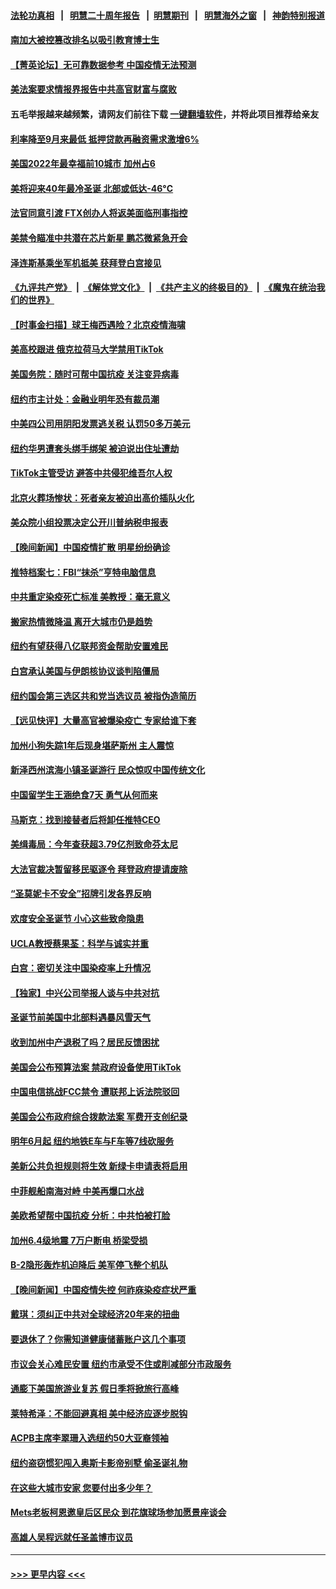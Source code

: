 #### [法轮功真相](https://github.com/gfw-breaker/truth/blob/master/README.md?t=0) &nbsp;&nbsp;|&nbsp;&nbsp; [明慧二十周年报告](https://github.com/gfw-breaker/mh-reports/blob/master/README.md?t=0) &nbsp;&nbsp;|&nbsp;&nbsp;[明慧期刊](https://github.com/gfw-breaker/mh-qikan) &nbsp;&nbsp;|&nbsp;&nbsp; [明慧海外之窗](https://github.com/gfw-breaker/mh-news/blob/master/README.md?t=0) &nbsp;&nbsp;|&nbsp;&nbsp; [神韵特别报道](https://github.com/gfw-breaker/mh-news/blob/master/shenyun.md?t=0)
#### [南加大被控篡改排名以吸引教育博士生](../pages/nsc412/n13889326.md?t=12220943) 
#### [【菁英论坛】无可靠数据参考 中国疫情无法预测](../pages/nsc412/n13889255.md?t=12220943) 
#### [美法案要求情报界报告中共高官财富与腐败](../pages/nsc412/n13889226.md?t=12220943) 
#### 五毛举报越来越频繁，请网友们前往下载 [一键翻墙软件](https://github.com/gfw-breaker/ssr-accounts)，并将此项目推荐给亲友
#### [利率降至9月来最低 抵押贷款再融资需求激增6%](../pages/nsc412/n13889283.md?t=12220943) 
#### [美国2022年最幸福前10城市 加州占6](../pages/nsc412/n13889279.md?t=12220943) 
#### [美将迎来40年最冷圣诞 北部或低达-46°C](../pages/nsc412/n13889182.md?t=12220943) 
#### [法官同意引渡 FTX创办人将返美面临刑事指控](../pages/nsc412/n13888648.md?t=12220943) 
#### [美禁令瞄准中共潜在芯片新星 鹏芯微紧急开会](../pages/nsc412/n13889181.md?t=12220943) 
#### [泽连斯基乘坐军机抵美 获拜登白宫接见](../pages/nsc412/n13889215.md?t=12220943) 
#### [《九评共产党》](https://github.com/begood0513/9ping.md/blob/master/README.md) &nbsp;|&nbsp; [《解体党文化》](../../../../jtdwh.md/blob/master/README.md)  &nbsp;|&nbsp; [《共产主义的终极目的》](../../../../gczydzjmd.md/blob/master/README.md) &nbsp;|&nbsp; [《魔鬼在统治我们的世界》](../../../../mgztzwmdsj.md/blob/master/README.md) 
#### [【时事金扫描】球王梅西遇险？北京疫情海啸](../pages/nsc412/n13889118.md?t=12220943) 
#### [美高校跟进 俄克拉荷马大学禁用TikTok](../pages/nsc412/n13889148.md?t=12220943) 
#### [美国务院：随时可帮中国抗疫 关注变异病毒](../pages/nsc412/n13889183.md?t=12220943) 
#### [纽约市主计处：金融业明年恐有裁员潮](../pages/nsc412/n13888784.md?t=12220943) 
#### [中美四公司用阴阳发票逃关税 认罚50多万美元](../pages/nsc412/n13888733.md?t=12220943) 
#### [纽约华男遭套头绑手绑架 被迫说出住址遭劫](../pages/nsc412/n13888736.md?t=12220943) 
#### [TikTok主管受访 避答中共侵犯维吾尔人权](../pages/nsc412/n13889049.md?t=12220943) 
#### [北京火葬场惨状：死者亲友被迫出高价插队火化](../pages/nsc412/n13889069.md?t=12220943) 
#### [美众院小组投票决定公开川普纳税申报表](../pages/nsc412/n13888907.md?t=12220943) 
#### [【晚间新闻】中国疫情扩散 明星纷纷确诊](../pages/nsc412/n13888906.md?t=12220943) 
#### [推特档案七：FBI“抹杀”亨特电脑信息](../pages/nsc412/n13888824.md?t=12220943) 
#### [中共重定染疫死亡标准 美教授：毫无意义](../pages/nsc412/n13888721.md?t=12220943) 
#### [搬家热情微降温 离开大城市仍是趋势](../pages/nsc412/n13888821.md?t=12220943) 
#### [纽约有望获得八亿联邦资金帮助安置难民](../pages/nsc412/n13888756.md?t=12220943) 
#### [白宫承认美国与伊朗核协议谈判陷僵局](../pages/nsc412/n13888676.md?t=12220943) 
#### [纽约国会第三选区共和党当选议员 被指伪造简历](../pages/nsc412/n13888754.md?t=12220943) 
#### [【远见快评】大量高官被爆染疫亡 专家给谁下套](../pages/nsc412/n13888558.md?t=12220943) 
#### [加州小狗失踪1年后现身堪萨斯州 主人震惊](../pages/nsc412/n13888672.md?t=12220943) 
#### [新泽西州滨海小镇圣诞游行 民众惊叹中国传统文化](../pages/nsc412/n13888728.md?t=12220943) 
#### [中国留学生王涵绝食7天 勇气从何而来](../pages/nsc412/n13888715.md?t=12220943) 
#### [马斯克：找到接替者后将卸任推特CEO](../pages/nsc412/n13888678.md?t=12220943) 
#### [美缉毒局：今年查获超3.79亿剂致命芬太尼](../pages/nsc412/n13888609.md?t=12220943) 
#### [大法官裁决暂留移民驱逐令 拜登政府提请废除](../pages/nsc412/n13888585.md?t=12220943) 
#### [“圣莫妮卡不安全”招牌引发各界反响](../pages/nsc412/n13888683.md?t=12220943) 
#### [欢度安全圣诞节 小心这些致命隐患](../pages/nsc412/n13888671.md?t=12220943) 
#### [UCLA教授蔡果荃：科学与诚实并重](../pages/nsc412/n13888640.md?t=12220943) 
#### [白宫：密切关注中国染疫率上升情况](../pages/nsc412/n13888511.md?t=12220943) 
#### [【独家】中兴公司举报人谈与中共对抗](../pages/nsc412/n13888499.md?t=12220943) 
#### [圣诞节前美国中北部料遇暴风雪天气](../pages/nsc412/n13888606.md?t=12220943) 
#### [收到加州中产退税了吗？居民反馈困扰](../pages/nsc412/n13888605.md?t=12220943) 
#### [美国会公布预算法案 禁政府设备使用TikTok](../pages/nsc412/n13888456.md?t=12220943) 
#### [中国电信挑战FCC禁令 遭联邦上诉法院驳回](../pages/nsc412/n13888488.md?t=12220943) 
#### [美国会公布政府综合拨款法案 军费开支创纪录](../pages/nsc412/n13888424.md?t=12220943) 
#### [明年6月起 纽约地铁E车与F车等7线砍服务](../pages/nsc412/n13888033.md?t=12220943) 
#### [美新公共负担规则将生效 新绿卡申请表将启用](../pages/nsc412/n13888044.md?t=12220943) 
#### [中菲舰船南海对峙 中美再爆口水战](../pages/nsc412/n13888425.md?t=12220943) 
#### [美欧希望帮中国抗疫 分析：中共怕被打脸](../pages/nsc412/n13888404.md?t=12220943) 
#### [加州6.4级地震 7万户断电 桥梁受损](../pages/nsc412/n13888379.md?t=12220943) 
#### [B-2隐形轰炸机迫降后 美军停飞整个机队](../pages/nsc412/n13888113.md?t=12220943) 
#### [【晚间新闻】中国疫情失控 何祚庥染疫症状严重](../pages/nsc412/n13888217.md?t=12220943) 
#### [戴琪：须纠正中共对全球经济20年来的扭曲](../pages/nsc412/n13888095.md?t=12220943) 
#### [要退休了？你需知道健康储蓄账户这几个事项](../pages/nsc412/n13888011.md?t=12220943) 
#### [市议会关心难民安置 纽约市承受不住或削减部分市政服务](../pages/nsc412/n13888035.md?t=12220943) 
#### [通膨下美国旅游业复苏 假日季将掀旅行高峰](../pages/nsc412/n13888052.md?t=12220943) 
#### [莱特希泽：不能回避真相 美中经济应逐步脱钩](../pages/nsc412/n13887856.md?t=12220943) 
#### [ACPB主席李翠珊入选纽约50大亚裔领袖](../pages/nsc412/n13888039.md?t=12220943) 
#### [纽约盗窃惯犯闯入奥斯卡影帝别墅 偷圣诞礼物](../pages/nsc412/n13888029.md?t=12220943) 
#### [在这些大城市安家 您要付出多少年？](../pages/nsc412/n13888050.md?t=12220943) 
#### [Mets老板柯恩邀皇后区民众 到花旗球场参加愿景座谈会](../pages/nsc412/n13888041.md?t=12220943) 
#### [高雄人吴程远就任圣盖博市议员](../pages/nsc412/n13888046.md?t=12220943) 

----
#### [ >>> 更早内容 <<< ](../indexes/nsc412-earlier.md)
